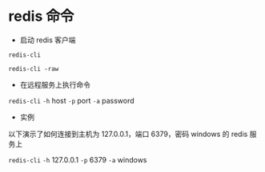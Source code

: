 # redis 命令

- 启动 redis 客户端

`redis-cli`

`redis-cli -raw`

- 在远程服务上执行命令

`redis-cli` `-h` host `-p` port `-a` password

- 实例

以下演示了如何连接到主机为 127.0.0.1，端口 6379，密码 windows 的 redis 服务上

`redis-cli` `-h` 127.0.0.1 `-p` 6379 `-a` windows
